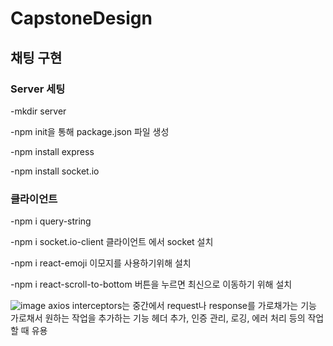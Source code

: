 # CapstoneDesign

## 채팅 구현 
### Server 세팅
-mkdir server

-npm init을 통해 package.json 파일 생성 

-npm install express

-npm install socket.io

### 클라이언트

-npm i query-string

-npm i socket.io-client
클라이언트 에서 socket 설치

-npm i react-emoji
이모지를 사용하기위해 설치

-npm i react-scroll-to-bottom
버튼을 누르면 최신으로 이동하기 위해 설치


![image](https://github.com/psm4171/CapstoneDesign/assets/94738749/1729a820-ea1d-429e-ad56-075e2a91bbfe)
 axios interceptors는 중간에서 request나 response를 가로채가는 기능 
 가로채서 원하는 작업을 추가하는 기능 
 헤더 추가, 인증 관리, 로깅, 에러 처리 등의 작업할 때 유용  

